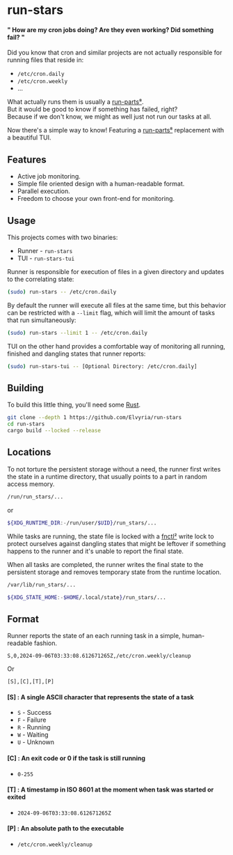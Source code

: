 # run-stars
#### " How are my cron jobs doing? Are they even working? Did something fail? "

Did you know that cron and similar projects are not actually responsible for running files that reside in:
- `/etc/cron.daily`
- `/etc/cron.weekly`
- ...

What actually runs them is usually a [run-parts⁸](https://manpages.ubuntu.com/manpages/focal/en/man8/run-parts.8.html).  
But it would be good to know if something has failed, right?  
Because if we don't know, we might as well just not run our tasks at all.

Now there's a simple way to know! Featuring a [run-parts⁸](https://manpages.ubuntu.com/manpages/focal/en/man8/run-parts.8.html) replacement with a beautiful TUI.

## Features
- Active job monitoring.
- Simple file oriented design with a human-readable format.
- Parallel execution.
- Freedom to choose your own front-end for monitoring.

## Usage
This projects comes with two binaries:
- Runner - `run-stars`
- TUI - ``run-stars-tui``

Runner is responsible for execution of files in a given directory and updates to the correlating state:
```sh
(sudo) run-stars -- /etc/cron.daily
```
By default the runner will execute all files at the same time, but this behavior can be restricted with a `--limit` flag, which will limit the amount of tasks that run simultaneously:
```sh
(sudo) run-stars --limit 1 -- /etc/cron.daily
```


TUI on the other hand provides a comfortable way of monitoring all running, finished and dangling states that runner reports:
```sh
(sudo) run-stars-tui -- [Optional Directory: /etc/cron.daily]
```

## Building
To build this little thing, you'll need some [Rust](https://www.rust-lang.org/).

```sh
git clone --depth 1 https://github.com/Elvyria/run-stars
cd run-stars
cargo build --locked --release
```

## Locations
To not torture the persistent storage without a need, the runner first writes the state in a runtime directory, that usually points to a part in random access memory.
```sh
/run/run_stars/...
```
or
```sh
${XDG_RUNTIME_DIR:-/run/user/$UID}/run_stars/...
```
While tasks are running, the state file is locked with a [fnctl²](https://man7.org/linux/man-pages/man2/fcntl.2.html) write lock to protect ourselves against dangling states that might be leftover if something happens to the runner and it's unable to report the final state. 

When all tasks are completed, the runner writes the final state to the persistent storage and removes temporary state from the runtime location.
```sh
/var/lib/run_stars/...
```

```sh
${XDG_STATE_HOME:-$HOME/.local/state}/run_stars/...
```

## Format
Runner reports the state of an each running task in a simple, human-readable fashion.
```csv
S,0,2024-09-06T03:33:08.612671265Z,/etc/cron.weekly/cleanup
```

Or

```csv
[S],[C],[T],[P]
```
#### [S] : A single ASCII character that represents the state of a task
- `S` - Success
- `F` - Failure
- `R` - Running
- `W` - Waiting
- `U` - Unknown

#### [C] : An exit code or 0 if the task is still running
- `0-255`

#### [T] : A timestamp in ISO 8601 at the moment when task was started or exited
- `2024-09-06T03:33:08.612671265Z`

#### [P] : An absolute path to the executable
- `/etc/cron.weekly/cleanup`
